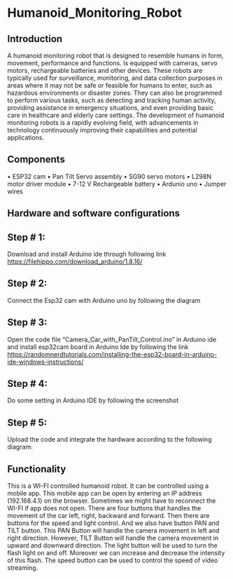 # Humanoid_Monitoring_Robot
## Introduction
A humanoid monitoring robot that is designed to resemble humans in form, movement, performance and functions. Is equipped with cameras, servo motors, rechargeable batteries and other devices. These robots are typically used for surveillance, monitoring, and data collection purposes in areas where it may not be safe or feasible for humans to enter, such as hazardous environments or disaster zones. They can also be programmed to perform various tasks, such as detecting and tracking human activity, providing assistance in emergency situations, and even providing basic care in healthcare and elderly care settings. The development of humanoid monitoring robots is a rapidly evolving field, with advancements in technology continuously improving their capabilities and potential applications.
## Components
•	ESP32 cam 
•	Pan Tilt Servo assembly 
•	SG90 servo motors 
•	L298N motor driver module 
•	7-12 V Rechargeable battery 
•	Ardunio uno
•	Jumper wires
## Hardware and software configurations 
## Step # 1:
Download and install Arduino ide through following link
https://filehippo.com/download_arduino/1.8.16/
## Step # 2:
Connect the Esp32 cam with Arduino uno by following the diagram
 
## Step # 3:
Open the code file “Camera_Car_with_PanTilt_Control.ino” in Arduino ide and install esp32cam board in Arduino Ide by following the link 
https://randomnerdtutorials.com/installing-the-esp32-board-in-arduino-ide-windows-instructions/
## Step # 4:
Do some setting in Arduino IDE by following the screenshot
 
## Step # 5:
Upload the code and integrate the hardware according to the following diagram:






 


## Functionality
This is a WI-FI controlled humanoid robot. It can be controlled using a mobile app. This mobile app can be open by entering an IP address (192.168.4.1) on the browser. Sometimes we might have to reconnect the WI-FI if app does not open. There are four buttons that handles the movement of the car left, right, backward and forward. Then there are buttons for the speed and light control. And we also have button PAN and TILT button. This PAN Button will handle the camera movement in left and right direction. However, TILT Button will handle the camera movement in upward and downward direction. The light button will be used to turn the flash light on and off. Moreover we can increase and decrease the intensity of this flash. The speed button can be used to control the speed of video streaming.
  
